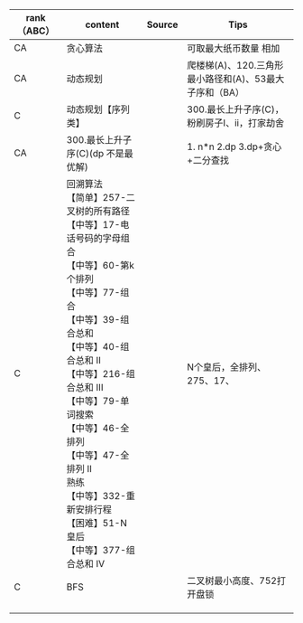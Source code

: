 | rank（ABC） | content  | Source | Tips                                                   |
| ----------- | -------- | ------ | ------------------------------------------------------ |
| CA          | 贪心算法 |        | 可取最大纸币数量 相加                                  |
| CA          | 动态规划 |        | 爬楼梯(A)、120.三角形最小路径和(A)、53最大子序和（BA） |
| C          | 动态规划【序列类】 |        | 300.最长上升子序(C)，粉刷房子I、ii，打家劫舍 |
| CA | 300.最长上升子序(C)(dp 不是最优解) | | 1. n*n   2.dp    3.dp+贪心+二分查找 |
| C | 回溯算法<br />【简单】257-二叉树的所有路径<br/>【中等】17-电话号码的字母组合<br/>【中等】60-第k个排列<br/>【中等】77-组合<br/>【中等】39-组合总和<br/>【中等】40-组合总和 II<br/>【中等】216-组合总和 III<br/>【中等】79-单词搜索<br/>【中等】46-全排列<br/>【中等】47-全排列 II<br/>熟练<br/>【中等】332-重新安排行程<br/>【困难】51-N 皇后<br/>【中等】377-组合总和 Ⅳ<br/> | | N个皇后，全排列、275、17、 |
| C | BFS | | 二叉树最小高度、752打开盘锁 |
|  |  | |  |
|  |  | |  |
|  |  | |  |

